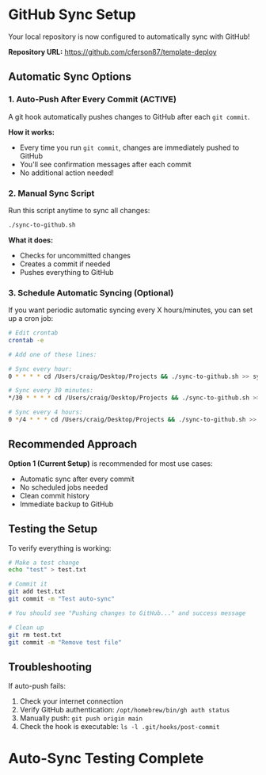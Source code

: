 # GitHub Sync Setup

Your local repository is now configured to automatically sync with GitHub!

**Repository URL:** https://github.com/cferson87/template-deploy

## Automatic Sync Options

### 1. Auto-Push After Every Commit (ACTIVE)
A git hook automatically pushes changes to GitHub after each `git commit`.

**How it works:**
- Every time you run `git commit`, changes are immediately pushed to GitHub
- You'll see confirmation messages after each commit
- No additional action needed!

### 2. Manual Sync Script
Run this script anytime to sync all changes:

```bash
./sync-to-github.sh
```

**What it does:**
- Checks for uncommitted changes
- Creates a commit if needed
- Pushes everything to GitHub

### 3. Schedule Automatic Syncing (Optional)

If you want periodic automatic syncing every X hours/minutes, you can set up a cron job:

```bash
# Edit crontab
crontab -e

# Add one of these lines:

# Sync every hour:
0 * * * * cd /Users/craig/Desktop/Projects && ./sync-to-github.sh >> sync.log 2>&1

# Sync every 30 minutes:
*/30 * * * * cd /Users/craig/Desktop/Projects && ./sync-to-github.sh >> sync.log 2>&1

# Sync every 4 hours:
0 */4 * * * cd /Users/craig/Desktop/Projects && ./sync-to-github.sh >> sync.log 2>&1
```

## Recommended Approach

**Option 1 (Current Setup)** is recommended for most use cases:
- Automatic sync after every commit
- No scheduled jobs needed
- Clean commit history
- Immediate backup to GitHub

## Testing the Setup

To verify everything is working:

```bash
# Make a test change
echo "test" > test.txt

# Commit it
git add test.txt
git commit -m "Test auto-sync"

# You should see "Pushing changes to GitHub..." and success message

# Clean up
git rm test.txt
git commit -m "Remove test file"
```

## Troubleshooting

If auto-push fails:
1. Check your internet connection
2. Verify GitHub authentication: `/opt/homebrew/bin/gh auth status`
3. Manually push: `git push origin main`
4. Check the hook is executable: `ls -l .git/hooks/post-commit`
# Auto-Sync Testing Complete
